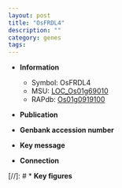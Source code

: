 ```yaml
---
layout: post
title: "OsFRDL4"
description: ""
category: genes
tags: 
---
```


* **Information**  
    + Symbol: OsFRDL4  
    + MSU: [LOC_Os01g69010](http://rice.uga.edu/cgi-bin/ORF_infopage.cgi?orf=LOC_Os01g69010)  
    + RAPdb: [Os01g0919100](http://rapdb.dna.affrc.go.jp/viewer/gbrowse_details/irgsp1?name=Os01g0919100)  

* **Publication**  

* **Genbank accession number**  

* **Key message**  

* **Connection**  

[//]: # * **Key figures**  


